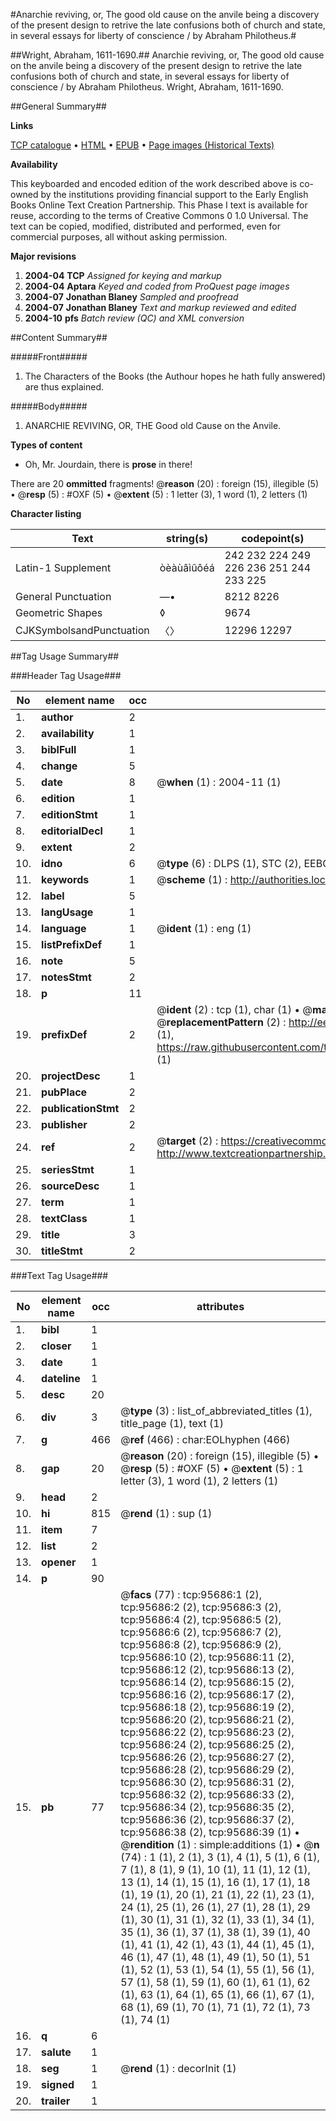 #Anarchie reviving, or, The good old cause on the anvile being a discovery of the present design to retrive the late confusions both of church and state, in several essays for liberty of conscience / by Abraham Philotheus.#

##Wright, Abraham, 1611-1690.##
Anarchie reviving, or, The good old cause on the anvile being a discovery of the present design to retrive the late confusions both of church and state, in several essays for liberty of conscience / by Abraham Philotheus.
Wright, Abraham, 1611-1690.

##General Summary##

**Links**

[TCP catalogue](http://www.ota.ox.ac.uk/tcp/)  • 
[HTML](http://tei.it.ox.ac.uk/tcp/Texts-HTML/free/A67/A67152.html)  • 
[EPUB](http://tei.it.ox.ac.uk/tcp/Texts-EPUB/free/A67/A67152.epub) • 
[Page images (Historical Texts)](https://data.historicaltexts.jisc.ac.uk/view?pubId=eebo-12931561e&pageId=eebo-12931561e-95686-1)

**Availability**

This keyboarded and encoded edition of the
	       work described above is co-owned by the institutions
	       providing financial support to the Early English Books
	       Online Text Creation Partnership. This Phase I text is
	       available for reuse, according to the terms of Creative
	       Commons 0 1.0 Universal. The text can be copied,
	       modified, distributed and performed, even for
	       commercial purposes, all without asking permission.

**Major revisions**

1. __2004-04__ __TCP__ *Assigned for keying and markup*
1. __2004-04__ __Aptara__ *Keyed and coded from ProQuest page images*
1. __2004-07__ __Jonathan Blaney__ *Sampled and proofread*
1. __2004-07__ __Jonathan Blaney__ *Text and markup reviewed and edited*
1. __2004-10__ __pfs__ *Batch review (QC) and XML conversion*

##Content Summary##

#####Front#####

1. The Characters of the Books (the Authour
hopes he hath fully answered) are thus explained.

#####Body#####

1. ANARCHIE REVIVING,
OR, THE
Good old Cause
on the Anvile.

**Types of content**

  * Oh, Mr. Jourdain, there is **prose** in there!

There are 20 **ommitted** fragments! 
 @__reason__ (20) : foreign (15), illegible (5)  •  @__resp__ (5) : #OXF (5)  •  @__extent__ (5) : 1 letter (3), 1 word (1), 2 letters (1)

**Character listing**


|Text|string(s)|codepoint(s)|
|---|---|---|
|Latin-1 Supplement|òèàùâìûôéá|242 232 224 249 226 236 251 244 233 225|
|General Punctuation|—•|8212 8226|
|Geometric Shapes|◊|9674|
|CJKSymbolsandPunctuation|〈〉|12296 12297|

##Tag Usage Summary##

###Header Tag Usage###

|No|element name|occ|attributes|
|---|---|---|---|
|1.|__author__|2||
|2.|__availability__|1||
|3.|__biblFull__|1||
|4.|__change__|5||
|5.|__date__|8| @__when__ (1) : 2004-11 (1)|
|6.|__edition__|1||
|7.|__editionStmt__|1||
|8.|__editorialDecl__|1||
|9.|__extent__|2||
|10.|__idno__|6| @__type__ (6) : DLPS (1), STC (2), EEBO-CITATION (1), OCLC (1), VID (1)|
|11.|__keywords__|1| @__scheme__ (1) : http://authorities.loc.gov/ (1)|
|12.|__label__|5||
|13.|__langUsage__|1||
|14.|__language__|1| @__ident__ (1) : eng (1)|
|15.|__listPrefixDef__|1||
|16.|__note__|5||
|17.|__notesStmt__|2||
|18.|__p__|11||
|19.|__prefixDef__|2| @__ident__ (2) : tcp (1), char (1)  •  @__matchPattern__ (2) : ([0-9\-]+):([0-9IVX]+) (1), (.+) (1)  •  @__replacementPattern__ (2) : http://eebo.chadwyck.com/downloadtiff?vid=$1&page=$2 (1), https://raw.githubusercontent.com/textcreationpartnership/Texts/master/tcpchars.xml#$1 (1)|
|20.|__projectDesc__|1||
|21.|__pubPlace__|2||
|22.|__publicationStmt__|2||
|23.|__publisher__|2||
|24.|__ref__|2| @__target__ (2) : https://creativecommons.org/publicdomain/zero/1.0/ (1), http://www.textcreationpartnership.org/docs/. (1)|
|25.|__seriesStmt__|1||
|26.|__sourceDesc__|1||
|27.|__term__|1||
|28.|__textClass__|1||
|29.|__title__|3||
|30.|__titleStmt__|2||


###Text Tag Usage###

|No|element name|occ|attributes|
|---|---|---|---|
|1.|__bibl__|1||
|2.|__closer__|1||
|3.|__date__|1||
|4.|__dateline__|1||
|5.|__desc__|20||
|6.|__div__|3| @__type__ (3) : list_of_abbreviated_titles (1), title_page (1), text (1)|
|7.|__g__|466| @__ref__ (466) : char:EOLhyphen (466)|
|8.|__gap__|20| @__reason__ (20) : foreign (15), illegible (5)  •  @__resp__ (5) : #OXF (5)  •  @__extent__ (5) : 1 letter (3), 1 word (1), 2 letters (1)|
|9.|__head__|2||
|10.|__hi__|815| @__rend__ (1) : sup (1)|
|11.|__item__|7||
|12.|__list__|2||
|13.|__opener__|1||
|14.|__p__|90||
|15.|__pb__|77| @__facs__ (77) : tcp:95686:1 (2), tcp:95686:2 (2), tcp:95686:3 (2), tcp:95686:4 (2), tcp:95686:5 (2), tcp:95686:6 (2), tcp:95686:7 (2), tcp:95686:8 (2), tcp:95686:9 (2), tcp:95686:10 (2), tcp:95686:11 (2), tcp:95686:12 (2), tcp:95686:13 (2), tcp:95686:14 (2), tcp:95686:15 (2), tcp:95686:16 (2), tcp:95686:17 (2), tcp:95686:18 (2), tcp:95686:19 (2), tcp:95686:20 (2), tcp:95686:21 (2), tcp:95686:22 (2), tcp:95686:23 (2), tcp:95686:24 (2), tcp:95686:25 (2), tcp:95686:26 (2), tcp:95686:27 (2), tcp:95686:28 (2), tcp:95686:29 (2), tcp:95686:30 (2), tcp:95686:31 (2), tcp:95686:32 (2), tcp:95686:33 (2), tcp:95686:34 (2), tcp:95686:35 (2), tcp:95686:36 (2), tcp:95686:37 (2), tcp:95686:38 (2), tcp:95686:39 (1)  •  @__rendition__ (1) : simple:additions (1)  •  @__n__ (74) : 1 (1), 2 (1), 3 (1), 4 (1), 5 (1), 6 (1), 7 (1), 8 (1), 9 (1), 10 (1), 11 (1), 12 (1), 13 (1), 14 (1), 15 (1), 16 (1), 17 (1), 18 (1), 19 (1), 20 (1), 21 (1), 22 (1), 23 (1), 24 (1), 25 (1), 26 (1), 27 (1), 28 (1), 29 (1), 30 (1), 31 (1), 32 (1), 33 (1), 34 (1), 35 (1), 36 (1), 37 (1), 38 (1), 39 (1), 40 (1), 41 (1), 42 (1), 43 (1), 44 (1), 45 (1), 46 (1), 47 (1), 48 (1), 49 (1), 50 (1), 51 (1), 52 (1), 53 (1), 54 (1), 55 (1), 56 (1), 57 (1), 58 (1), 59 (1), 60 (1), 61 (1), 62 (1), 63 (1), 64 (1), 65 (1), 66 (1), 67 (1), 68 (1), 69 (1), 70 (1), 71 (1), 72 (1), 73 (1), 74 (1)|
|16.|__q__|6||
|17.|__salute__|1||
|18.|__seg__|1| @__rend__ (1) : decorInit (1)|
|19.|__signed__|1||
|20.|__trailer__|1||
